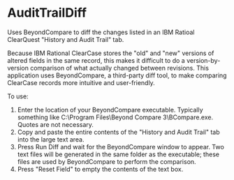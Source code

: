 # AuditTrailDiff
Uses BeyondCompare to diff the changes listed in an IBM Ratioal ClearQuest "History and Audit Trail" tab.

Because IBM Rational ClearCase stores the "old" and "new" versions of altered fields in the same record, this makes it difficult to do a version-by-version comparison of what actually changed between revisions. This application uses BeyondCompare, a third-party diff tool, to make comparing ClearCase records more intuitive and user-friendly.

To use:
1. Enter the location of your BeyondCompare executable. Typically something like C:\Program Files\Beyond Compare 3\BCompare.exe. Quotes are not necessary.
2. Copy and paste the entire contents of the "History and Audit Trail" tab into the large text area.
3. Press Run Diff and wait for the BeyondCompare window to appear. Two text files will be generated in the same folder as the executable; these files are used by BeyondCompare to perform the comparison.
4. Press "Reset Field" to empty the contents of the text box.
